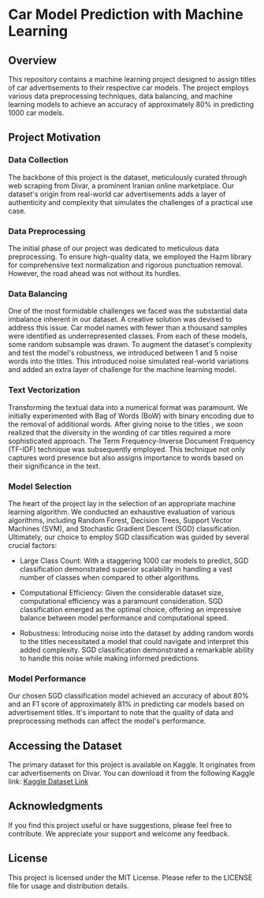 # Car Model Prediction with Machine Learning

## Overview
This repository contains a machine learning project designed to assign titles of car advertisements to their respective car models. The project employs various data preprocessing techniques, data balancing, and machine learning models to achieve an accuracy of approximately 80% in predicting 1000 car models.

## Project Motivation
### Data Collection
The backbone of this project is the dataset, meticulously curated through web scraping from Divar, a prominent Iranian online marketplace. Our dataset's origin from real-world car advertisements adds a layer of authenticity and complexity that simulates the challenges of a practical use case.

### Data Preprocessing
The initial phase of our project was dedicated to meticulous data preprocessing. To ensure high-quality data, we employed the Hazm library for comprehensive text normalization and rigorous punctuation removal. However, the road ahead was not without its hurdles.

### Data Balancing
One of the most formidable challenges we faced was the substantial data imbalance inherent in our dataset. A creative solution was devised to address this issue. Car model names with fewer than a thousand samples were identified as underrepresented classes. From each of these models, some random subsample was drawn. To augment the dataset's complexity and test the model's robustness, we introduced between 1 and 5 noise words into the titles. This introduced noise simulated real-world variations and added an extra layer of challenge for the machine learning model.

### Text Vectorization
Transforming the textual data into a numerical format was paramount. We initially experimented with Bag of Words (BoW) with binary encoding due to the removal of additional words. After giving noise to the titles , we soon realized that the diversity in the wording of car titles required a more sophisticated approach. The Term Frequency-Inverse Document Frequency (TF-IDF) technique was subsequently employed. This technique not only captures word presence but also assigns importance to words based on their significance in the text.

### Model Selection
The heart of the project lay in the selection of an appropriate machine learning algorithm. We conducted an exhaustive evaluation of various algorithms, including Random Forest, Decision Trees, Support Vector Machines (SVM), and Stochastic Gradient Descent (SGD) classification. Ultimately, our choice to employ SGD classification was guided by several crucial factors:

* Large Class Count: With a staggering 1000 car models to predict, SGD classification demonstrated superior scalability in handling a vast number of classes when compared to other algorithms.

* Computational Efficiency: Given the considerable dataset size, computational efficiency was a paramount consideration. SGD classification emerged as the optimal choice, offering an impressive balance between model performance and computational speed.

* Robustness: Introducing noise into the dataset by adding random words to the titles necessitated a model that could navigate and interpret this added complexity. SGD classification demonstrated a remarkable ability to handle this noise while making informed predictions.

### Model Performance
Our chosen SGD classification model achieved an accuracy of about 80% and an F1 score of approximately 81% in predicting car models based on advertisement titles. It's important to note that the quality of data and preprocessing methods can affect the model's performance.

## Accessing the Dataset
The primary dataset for this project is available on Kaggle. It originates from car advertisements on Divar. You can download it from the following Kaggle link: [Kaggle Dataset Link](https://www.kaggle.com/datasets/aliardakani78/caradtitles-modelpredict)

## Acknowledgments
If you find this project useful or have suggestions, please feel free to contribute. We appreciate your support and welcome any feedback.

## License
This project is licensed under the MIT License. Please refer to the LICENSE file for usage and distribution details.

